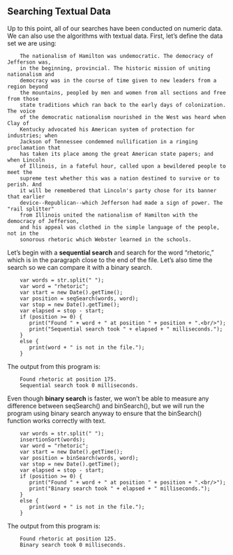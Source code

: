 ## Searching Textual Data

Up to this point, all of our searches have been conducted on numeric data. We can also use the algorithms with textual data. First, let’s define the data set we are using:
```
    The nationalism of Hamilton was undemocratic. The democracy of Jefferson was,
    in the beginning, provincial. The historic mission of uniting nationalism and
    democracy was in the course of time given to new leaders from a region beyond
    the mountains, peopled by men and women from all sections and free from those
    state traditions which ran back to the early days of colonization. The voice
    of the democratic nationalism nourished in the West was heard when Clay of
    Kentucky advocated his American system of protection for industries; when
    Jackson of Tennessee condemned nullification in a ringing proclamation that
    has taken its place among the great American state papers; and when Lincoln
    of Illinois, in a fateful hour, called upon a bewildered people to meet the
    supreme test whether this was a nation destined to survive or to perish. And
    it will be remembered that Lincoln's party chose for its banner that earlier
    device--Republican--which Jefferson had made a sign of power. The "rail splitter"
    from Illinois united the nationalism of Hamilton with the democracy of Jefferson,
    and his appeal was clothed in the simple language of the people, not in the
    sonorous rhetoric which Webster learned in the schools.
```

Let’s begin with a **sequential search** and search for the word “rhetoric,” which is in the paragraph close to the end of the file. Let’s also time the search so we can compare it with a binary search.
```
    var words = str.split(" ");
    var word = "rhetoric";
    var start = new Date().getTime();
    var position = seqSearch(words, word);
    var stop = new Date().getTime();
    var elapsed = stop - start;
    if (position >= 0) {
       print("Found " + word + " at position " + position + ".<br/>");
       print("Sequential search took " + elapsed + " milliseconds.");
    }
    else {
       print(word + " is not in the file.");
    }
```

The output from this program is:
```
    Found rhetoric at position 175.
    Sequential search took 0 milliseconds.
```

Even though **binary search** is faster, we won’t be able to measure any difference between seqSearch() and binSearch(), but we will run the program using binary search anyway to ensure that the binSearch() function works correctly with text.
```
    var words = str.split(" ");
    insertionSort(words);
    var word = "rhetoric";
    var start = new Date().getTime();
    var position = binSearch(words, word);
    var stop = new Date().getTime();
    var elapsed = stop - start;
    if (position >= 0) {
       print("Found " + word + " at position " + position + ".<br/>");
       print("Binary search took " + elapsed + " milliseconds.");
    }
    else {
       print(word + " is not in the file.");
    }
```

The output from this program is:
```
    Found rhetoric at position 125.
    Binary search took 0 milliseconds.
```
